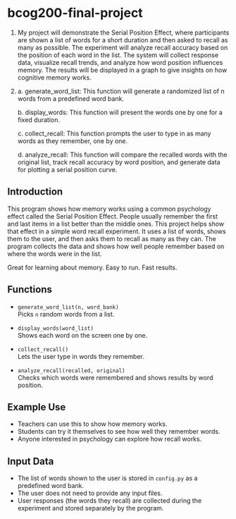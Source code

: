 # bcog200-final-project
1. My project will demonstrate the Serial Position Effect, where participants are shown a list of words for a short duration and then asked to recall as many as possible. The experiment will analyze recall accuracy based on the position of each word in the list. The system will collect response data, visualize recall trends, and analyze how word position influences memory. The results will be displayed in a graph to give insights on how cognitive memory works.
  
2. a. generate_word_list: 
   This function will generate a randomized list of n words from a predefined word bank.

   b. display_words: This function will present the words one by one for a fixed duration.

   c. collect_recall: This function prompts the user to type in as many words as they remember, one by one.

   d. analyze_recall:
	 This function will compare the recalled words with the original list, track recall accuracy by word position, and generate data for plotting a serial position curve.


## Introduction

This program shows how memory works using a common psychology effect called the Serial Position Effect. People usually remember the first and last items in a list better than the middle ones. This project helps show that effect in a simple word recall experiment.
It uses a list of words, shows them to the user, and then asks them to recall as many as they can. The program collects the data and shows how well people remember based on where the words were in the list.

Great for learning about memory. Easy to run. Fast results.

## Functions

- `generate_word_list(n, word_bank)`  
  Picks `n` random words from a list.

- `display_words(word_list)`  
  Shows each word on the screen one by one.

- `collect_recall()`  
  Lets the user type in words they remember.

- `analyze_recall(recalled, original)`  
  Checks which words were remembered and shows results by word position.

## Example Use

- Teachers can use this to show how memory works.
- Students can try it themselves to see how well they remember words.
- Anyone interested in psychology can explore how recall works.

## Input Data
- The list of words shown to the user is stored in `config.py` as a predefined word bank.
- The user does not need to provide any input files.
- User responses (the words they recall) are collected during the experiment and stored separately by the program.